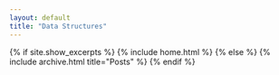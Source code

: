 ```yaml
---
layout: default
title: "Data Structures"
---
```


{% if site.show_excerpts %}
  {% include home.html %}
{% else %}
  {% include archive.html title="Posts" %}
{% endif %}